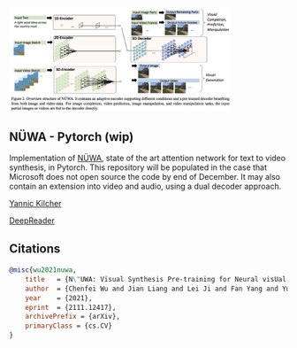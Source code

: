 <img src="./nuwa.png" width="400px"></img>

## NÜWA - Pytorch (wip)

Implementation of <a href="https://arxiv.org/abs/2111.12417">NÜWA</a>, state of the art attention network for text to video synthesis, in Pytorch. This repository will be populated in the case that Microsoft does not open source the code by end of December. It may also contain an extension into video and audio, using a dual decoder approach.

<a href="https://www.youtube.com/watch?v=InhMx1h0N40">Yannic Kilcher</a>

<a href="https://www.youtube.com/watch?v=C9CTnZJ9ZE0">DeepReader</a>

## Citations

```bibtex
@misc{wu2021nuwa,
    title   = {N\"UWA: Visual Synthesis Pre-training for Neural visUal World creAtion}, 
    author  = {Chenfei Wu and Jian Liang and Lei Ji and Fan Yang and Yuejian Fang and Daxin Jiang and Nan Duan},
    year    = {2021},
    eprint  = {2111.12417},
    archivePrefix = {arXiv},
    primaryClass = {cs.CV}
}
```
